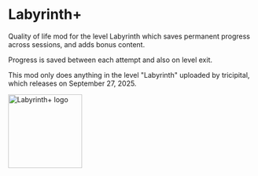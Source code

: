 # Labyrinth+
Quality of life mod for the level Labyrinth which saves permanent progress across sessions, and adds bonus content.

Progress is saved between each attempt and also on level exit.

This mod only does anything in the level "Labyrinth" uploaded by tricipital, which releases on September 27, 2025.

<img src="logo.png" width="150" alt="Labyrinth+ logo" />